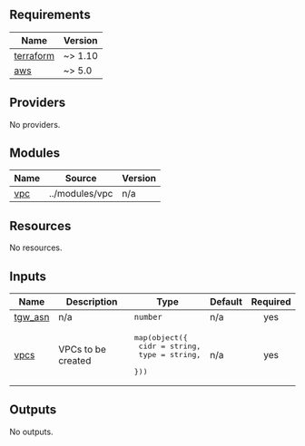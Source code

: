 <!-- BEGIN_TF_DOCS -->
## Requirements

| Name | Version |
|------|---------|
| <a name="requirement_terraform"></a> [terraform](#requirement\_terraform) | ~> 1.10 |
| <a name="requirement_aws"></a> [aws](#requirement\_aws) | ~> 5.0 |

## Providers

No providers.

## Modules

| Name | Source | Version |
|------|--------|---------|
| <a name="module_vpc"></a> [vpc](#module\_vpc) | ../modules/vpc | n/a |

## Resources

No resources.

## Inputs

| Name | Description | Type | Default | Required |
|------|-------------|------|---------|:--------:|
| <a name="input_tgw_asn"></a> [tgw\_asn](#input\_tgw\_asn) | n/a | `number` | n/a | yes |
| <a name="input_vpcs"></a> [vpcs](#input\_vpcs) | VPCs to be created | <pre>map(object({<br/>    cidr = string,<br/>    type = string,<br/>  }))</pre> | n/a | yes |

## Outputs

No outputs.
<!-- END_TF_DOCS -->
